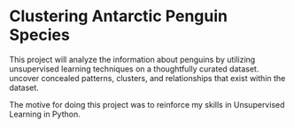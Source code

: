 
# Clustering Antarctic Penguin Species

This project will analyze the information about penguins by utilizing unsupervised learning techniques on a thoughtfully curated dataset. uncover concealed patterns, clusters, and relationships that exist within the dataset.

The motive for doing this project was to reinforce my skills in Unsupervised Learning in Python.
